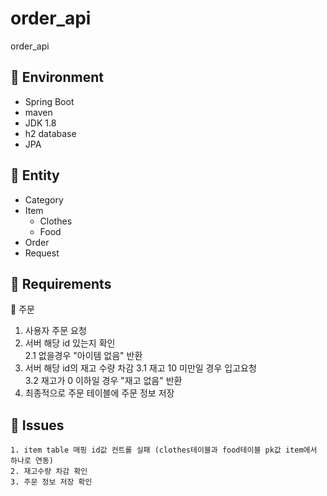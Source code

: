 # order_api
order_api

## :pushpin: Environment
+ Spring Boot
+ maven
+ JDK 1.8
+ h2 database
+ JPA

## :pushpin: Entity
+ Category
+ Item
  + Clothes
  + Food
+ Order
+ Request


## :pushpin: Requirements
:small_orange_diamond: 주문

1. 사용자 주문 요청
2. 서버 해당 id 있는지 확인  
  2.1 없을경우 "아이템 없음" 반환  
3. 서버 해당 id의 재고 수량 차감
  3.1 재고 10 미만일 경우 입고요청  
  3.2 재고가 0 이하일 경우 "재고 없음" 반환  
4. 최종적으로 주문 테이블에 주문 정보 저장

## :pushpin: Issues
```
1. item table 매핑 id값 컨트롤 실패 (clothes테이블과 food테이블 pk값 item에서 하나로 연동)
2. 재고수량 차감 확인
3. 주문 정보 저장 확인

```

